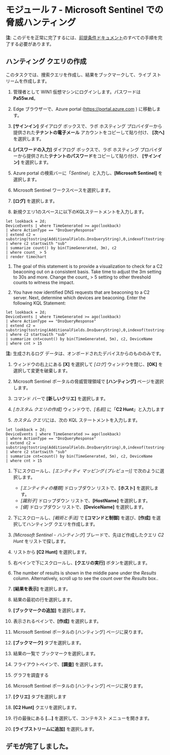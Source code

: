 # <a name="module-7---threat-hunting-in-microsoft-sentinel"></a>モジュール 7 - Microsoft Sentinel での脅威ハンティング

**注**: このデモを正常に完了するには、[前提条件ドキュメント](00-prerequisites.md)のすべての手順を完了する必要があります。 

## <a name="create-a-hunting-query"></a>ハンティング クエリの作成

このタスクでは、捜索クエリを作成し、結果をブックマークして、ライブ ストリームを作成します。

1. 管理者として WIN1 仮想マシンにログインします。パスワードは**Pa55w.rd**。  

1. Edge ブラウザーで、Azure portal (https://portal.azure.com ) に移動します。

1. **[サインイン]** ダイアログ ボックスで、ラボ ホスティング プロバイダーから提供された**テナントの電子メール** アカウントをコピーして貼り付け、 **[次へ]** を選択します。

1. **[パスワードの入力]** ダイアログ ボックスで、ラボ ホスティング プロバイダーから提供された**テナントのパスワード**をコピーして貼り付け、 **[サインイン]** を選択します。

1. Azure portal の検索バーに「*Sentinel*」と入力し、**[Microsoft Sentinel]** を選択します。

1. Microsoft Sentinel ワークスペースを選択します。

1. **[ログ]** を選択します。 

1. 新規クエリ1のスペースに以下のKQLステートメントを入力します。

```KQL
let lookback = 2d;
DeviceEvents | where TimeGenerated >= ago(lookback) 
| where ActionType == "DnsQueryResponse"
| extend c2 = substring(tostring(AdditionalFields.DnsQueryString),0,indexof(tostring(AdditionalFields.DnsQueryString),"."))
| where c2 startswith "sub"
| summarize count() by bin(TimeGenerated, 3m), c2
| where count_ > 5
| render timechart 
```

1. The goal of this statement is to provide a visualization to check for a C2 beaconing out on a consistent basis.  Take time to adjust the 3m setting to 30s and more.  Change the count_ &gt; 5 setting to other threshold counts to witness the impact.

1. You have now identified DNS requests that are beaconing to a C2 server.  Next, determine which devices are beaconing.  Enter the following KQL Statement:

```KQL
let lookback = 2d;
DeviceEvents | where TimeGenerated >= ago(lookback) 
| where ActionType == "DnsQueryResponse"
| extend c2 = substring(tostring(AdditionalFields.DnsQueryString),0,indexof(tostring(AdditionalFields.DnsQueryString),".")) 
| where c2 startswith "sub"
| summarize cnt=count() by bin(TimeGenerated, 5m), c2, DeviceName
| where cnt > 15
```

**注:** 生成されるログ データは、オンボードされたデバイスからのもののみです。

1. ウィンドウの右上にある **[X]** を選択して *[ログ]* ウィンドウを閉じ、**[OK]** を選択して変更を破棄します。 

1. Microsoft Sentinel ポータルの脅威管理領域で **[ハンティング]** ページを選択します。

1. コマンド バーで **[新しいクリエ]** を選択します。

1. *[カスタム クエリの作成]* ウィンドウで、*[名前]* に「**C2 Hunt**」と入力します

1. *カスタム クエリ*には、次の KQL ステートメントを入力します。

```KQL
let lookback = 2d;
DeviceEvents | where TimeGenerated >= ago(lookback) 
| where ActionType == "DnsQueryResponse"
| extend c2 = substring(tostring(AdditionalFields.DnsQueryString),0,indexof(tostring(AdditionalFields.DnsQueryString),"."))
| where c2 startswith "sub"
| summarize cnt=count() by bin(TimeGenerated, 5m), c2, DeviceName
| where cnt > 15
```

1. 下にスクロールし、*[エンティティ マッピング (プレビュー)]* で次のように選択します。

    - *[エンティティの種類]* ドロップダウン リストで、**[ホスト]** を選択します。
    - *[識別子]* ドロップダウン リストで、**[HostName]** を選択します。
    - *[値]* ドロップダウン リストで、**[DeviceName]** を選択します。

1. 下にスクロールし、*[戦術と手法]* で **[コマンドと制御]** を選び、**[作成]** を選択してハンティング クエリを作成します。

1. *[Microsoft Sentinel - ハンティング]* ブレードで、先ほど作成したクエリ *C2 Hunt* をリストで探します。

1. リストから **[C2 Hunt]** を選択します。

1. 右ペインで下にスクロールし、**[クエリの実行]** ボタンを選択します。

1. The number of results is shown in the middle pane under the <bpt id="p1">*</bpt>Results<ept id="p1">*</ept> column. Alternatively, scroll up to see the count over the <bpt id="p1">*</bpt>Results<ept id="p1">*</ept> box..

1. **[結果を表示]** を選択します。

1. 結果の最初の行を選択します。 

1. **[ブックマークの追加]** を選択します。

1. 表示されるペインで、**[作成]** を選択します。

1. Microsoft Sentinel ポータルの [ハンティング] ページに戻ります。

1. **[ブックマーク]** タブを選択します。

1. 結果の一覧で ブックマークを選択します。

1. フライアウトペインで、**[調査]** を選択します。

1. グラフを調査する

1. Microsoft Sentinel ポータルの [ハンティング] ページに戻ります。

1. **[クリエ]** タブを選択します

1. **[C2 Hunt]** クエリを選択します。

1. 行の最後にある **[...]** を選択して、コンテキスト メニューを開きます。

1. **[ライブストリームに追加]** を選択します。

## <a name="you-have-completed-the-demo"></a>デモが完了しました。
